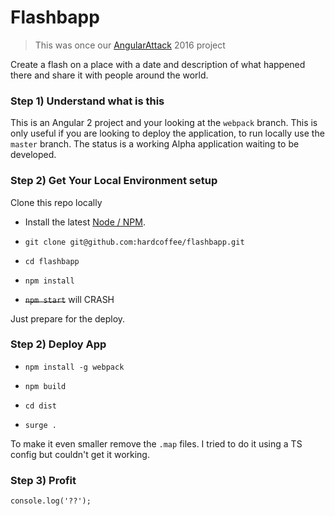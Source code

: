 # Flashbapp

> This was once our [AngularAttack](https://www.angularattack.com) 2016 project

Create a flash on a place with a date and description of
what happened there and share it with people around the world.

### Step 1) Understand what is this

This is an Angular 2 project and your looking at the `webpack` branch.
This is only useful if you are looking to deploy the application, to run locally use the `master` branch.
The status is a working Alpha application waiting to be developed.

### Step 2) Get Your Local Environment setup

Clone this repo locally

* Install the latest [Node / NPM](https://nodejs.org).

* `git clone git@github.com:hardcoffee/flashbapp.git`

* `cd flashbapp`

* `npm install`

* ~~`npm start`~~ will CRASH

Just prepare for the deploy.


### Step 2) Deploy App

* `npm install -g webpack`

* `npm build`

* `cd dist`

* `surge .`

To make it even smaller remove the `.map` files. I tried to do it using a TS config but couldn't get it working.

### Step 3) Profit

    console.log('??');

